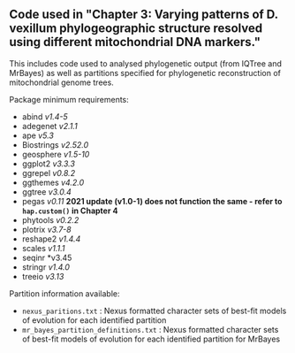 ## Code used in "Chapter 3: Varying patterns of D. vexillum phylogeographic structure resolved using different mitochondrial DNA markers."

This includes code used to analysed phylogenetic output (from IQTree and MrBayes) as well as partitions specified for phylogenetic reconstruction of mitochondrial genome trees. 

Package minimum requirements: 

- abind *v1.4-5*
- adegenet *v2.1.1* 
- ape *v5.3*
- Biostrings *v2.52.0* 
- geosphere *v1.5-10*
- ggplot2 *v3.3.3*
- ggrepel *v0.8.2*
- ggthemes *v4.2.0*
- ggtree *v3.0.4*
- pegas *v0.11* **2021 update (v1.0-1) does not function the same - refer to `hap.custom()` in Chapter 4** 
- phytools *v0.2.2*
- plotrix *v3.7-8*
- reshape2 *v1.4.4*
- scales *v1.1.1*
- seqinr *v3.45
- stringr *v1.4.0*
- treeio *v3.13*


Partition information available: 

- `nexus_paritions.txt` : Nexus formatted character sets of best-fit models of evolution for each identified partition
- `mr_bayes_partition_definitions.txt` : Nexus formatted character sets of best-fit models of evolution for each identified partition for MrBayes
